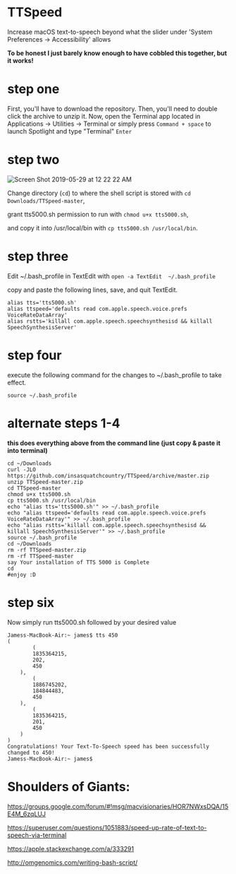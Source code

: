 # TTSpeed
Increase macOS text-to-speech beyond what the slider under 'System Preferences -> Accessibility' allows

**To be honest I just barely know enough to have cobbled this together, but it works!**

# step one

First, you'll have to download the repository. Then, you'll need to double click the archive to unzip it. Now, open the Terminal app located in Applications -> Utilities -> Terminal or simply press `Command + space` to launch Spotlight and type "Terminal" `Enter`

# step two

![Screen Shot 2019-05-29 at 12 22 22 AM](https://user-images.githubusercontent.com/8946291/58537927-dc2df900-81a8-11e9-966a-fc39e04b9705.png)

Change directory (`cd`) to where the shell script is stored with `cd Downloads/TTSpeed-master`,

grant tts5000.sh permission to run with `chmod u+x tts5000.sh`,

and copy it into /usr/local/bin with `cp tts5000.sh /usr/local/bin`.

# step three

Edit ~/.bash_profile in TextEdit with `open -a TextEdit  ~/.bash_profile`

copy and paste the following lines, save, and quit TextEdit.

    alias tts='tts5000.sh'
    alias ttspeed='defaults read com.apple.speech.voice.prefs VoiceRateDataArray'
    alias rstts='killall com.apple.speech.speechsynthesisd && killall SpeechSynthesisServer'

# step four

execute the following command for the changes to ~/.bash_profile to take effect.

    source ~/.bash_profile
    
# alternate steps 1-4 
**this does everything above from the command line (just copy & paste it into terminal)**

    cd ~/Downloads
    curl -JLO https://github.com/insasquatchcountry/TTSpeed/archive/master.zip
    unzip TTSpeed-master.zip
    cd TTSpeed-master
    chmod u+x tts5000.sh
    cp tts5000.sh /usr/local/bin
    echo "alias tts='tts5000.sh'" >> ~/.bash_profile
    echo "alias ttspeed='defaults read com.apple.speech.voice.prefs VoiceRateDataArray'" >> ~/.bash_profile
    echo "alias rstts='killall com.apple.speech.speechsynthesisd && killall SpeechSynthesisServer'" >> ~/.bash_profile
    source ~/.bash_profile
    cd ~/Downloads
    rm -rf TTSpeed-master.zip
    rm -rf TTSpeed-master
    say Your installation of TTS 5000 is Complete
    cd
    #enjoy :D

# step six

Now simply run tts5000.sh followed by your desired value

    Jamess-MacBook-Air:~ james$ tts 450
    (
            (
            1835364215,
            202,
            450
        ),
            (
            1886745202,
            184844483,
            450
        ),
            (
            1835364215,
            201,
            450
        )
    )
    Congratulations! Your Text-To-Speech speed has been successfully changed to 450!
    Jamess-MacBook-Air:~ james$ 
    
    
# Shoulders of Giants:

https://groups.google.com/forum/#!msg/macvisionaries/HOR7NWxsDQA/15E4M_6zqLUJ

https://superuser.com/questions/1051883/speed-up-rate-of-text-to-speech-via-terminal

https://apple.stackexchange.com/a/333291

http://omgenomics.com/writing-bash-script/
